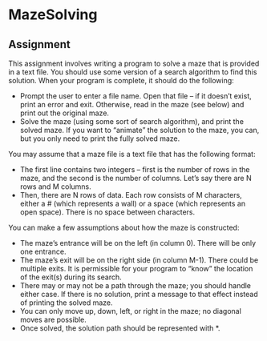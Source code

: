 # MazeSolving

Assignment
-----------

This assignment involves writing a program to solve a maze that is provided in a text file. You should use some version of a search algorithm to find this solution.
When your program is complete, it should do the following:
- Prompt the user to enter a file name. Open that file – if it doesn’t exist, print an error
and exit. Otherwise, read in the maze (see below) and print out the original maze.
- Solve the maze (using some sort of search algorithm), and print the solved maze. If you want to “animate” the solution to the maze, you can, but you only need to print
the fully solved maze.

You may assume that a maze file is a text file that has the following format:
- The first line contains two integers – first is the number of rows in the maze, and the
second is the number of columns. Let’s say there are N rows and M columns.
- Then, there are N rows of data. Each row consists of M characters, either a # (which represents a wall) or a space (which represents an open space). There is no space
between characters.

You can make a few assumptions about how the maze is constructed:
- The maze’s entrance will be on the left (in column 0). There will be only one entrance.
- The maze’s exit will be on the right side (in column M-1). There could be multiple
exits. It is permissible for your program to “know” the location of the exit(s) during its
search.
- There may or may not be a path through the maze; you should handle either case. If
there is no solution, print a message to that effect instead of printing the solved maze.
- You can only move up, down, left, or right in the maze; no diagonal moves are
possible.
- Once solved, the solution path should be represented with *.
